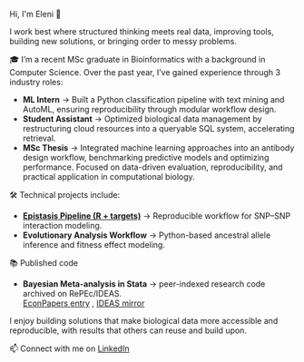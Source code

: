 Hi, I'm Eleni 👋

I work best where structured thinking meets real data, improving tools, building new solutions, or bringing order to messy problems.

🎓 I’m a recent MSc graduate in Bioinformatics with a background in Computer Science. Over the past year, I’ve gained experience through 3 industry roles:
- **ML Intern** → Built a Python classification pipeline with text mining and AutoML, ensuring reproducibility through modular workflow design.  
- **Student Assistant** → Optimized biological data management by restructuring cloud resources into a queryable SQL system, accelerating retrieval.  
- **MSc Thesis** → Integrated machine learning approaches into an antibody design workflow, benchmarking predictive models and optimizing performance. Focused on data-driven evaluation, reproducibility, and practical application in computational biology. 

🛠️ Technical projects include:
- **[Epistasis Pipeline (R + targets)](https://github.com/ElNikolaidou/epistasis_sorghum_project)** → Reproducible workflow for SNP–SNP interaction modeling.  
- **Evolutionary Analysis Workflow** → Python-based ancestral allele inference and fitness effect modeling.

📚 Published code
- **Bayesian Meta-analysis in Stata** → peer-indexed research code archived on RePEc/IDEAS.  
  [EconPapers entry](https://econpapers.repec.org/software/bocbocode/s459051.htm) , [IDEAS mirror](https://ideas.repec.org/c/boc/bocode/s459051.html)


I enjoy building solutions that make biological data more accessible and reproducible, with results that others can reuse and build upon.

📫 Connect with me on [LinkedIn](https://www.linkedin.com/in/eleninikolaidou)

